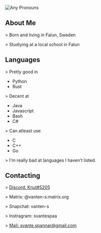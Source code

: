 
![Any Pronouns](https://img.shields.io/badge/Prounouns-Any-pink)

## About Me
\> Born and living in Falun, Sweden

\> Studiying at a local school in Falun

## Languages
\> Pretty good in 
- Python
- Rust

\> Decent at 
- Java
- Javascript
- Bash
- C#

\> Can atleast use 
- C 
- C++
- Go

\> I'm really bad at languages I haven't listed.

## Contacting
\> [Discord: Knut#5205](https://discord.com/users/604967311773925377)

\> Matrix: @vanten-s:matrix.org

\> Snapchat: vanten-s

\> Instragram: svantespaa

\> [Mail: svante.spannar@gmail.com](mailto:svante.spannar@gmail.com)
